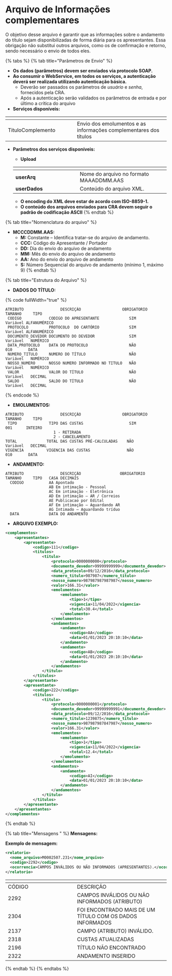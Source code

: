 # Arquivo de Informações complementares

O objetivo desse arquivo é garantir que as informações sobre o andamento do título sejam disponibilizadas de forma diária para os apresentantes. Essa obrigação não substitui outros arquivos, como os de confirmação e retorno, sendo necessário o envio de todos eles.

{% tabs %}
{% tab title="Parâmetros de Envio" %}
* **Os dados (parâmetros) devem ser enviados via protocolo SOAP.**
* **Ao consumir o WebService, em todos os serviços, a autenticação deverá ser realizada utilizando autenticação básica.**
  * Deverão ser passados os parâmetros de _usuário_ e _senha_, fornecidos pela CRA.
  * Após a autenticação serão validados os parâmetros de entrada e por último a crítica do arquivo
* **Serviços disponíveis:**

<table data-header-hidden><thead><tr><th width="200"></th><th></th></tr></thead><tbody><tr><td>TituloComplemento</td><td>Envio dos emolumentos e as informações complementares dos títulos</td></tr></tbody></table>

*   **Parâmetros dos serviços disponíveis:**

    * **Upload**

    <table data-header-hidden><thead><tr><th width="185"></th><th></th></tr></thead><tbody><tr><td><strong>userArq</strong></td><td>Nome do arquivo no formato MAAADDMM.AAS</td></tr><tr><td><strong>userDados</strong></td><td>Conteúdo do arquivo XML.</td></tr></tbody></table>

    * **O encoding do XML deve estar de acordo com ISO-8859-1.**
    * **O conteúdo dos arquivos enviados para CRA devem seguir o padrão de codificação ASCII**
{% endtab %}

{% tab title="Nomenclatura do arquivo" %}
* **MCCCDDMM.AAS:**
  * **M:** Constante – Identifica tratar-se do arquivo de andamento.&#x20;
  * **CCC:** Código do Apresentante / Portador&#x20;
  * **DD:** Dia do envio do arquivo de andamento
  * **MM:** Mês do envio do arquivo de andamento
  * **AA:** Ano do envio do arquivo de andamento&#x20;
  * **S:** Número Sequencial do arquivo de andamento (mínimo 1, máximo 9)
{% endtab %}

{% tab title="Estrutura do Arquivo" %}
* **DADOS DO TÍTULO:**

{% code fullWidth="true" %}
```
ATRIBUTO                DESCRIÇÃO                  OBRIGATORIO      TAMANHO     TIPO      
 CODIGO            CODIGO DO APRESENTANTE             SIM           Variável ALFANUMÉRICO
 PROTOCOLO         PROTOCOLO  DO CARTÓRIO             SIM           Variável ALFANUMÉRICO
 DOCUMENTO_DEVEDOR DOCUMENTO DO DEVEDOR               SIM           Variável   NUMÉRICO
 DATA_PROTOCOLO    DATA DO PROTOCOLO                  NÃO             010       DATA
 NUMERO_TITULO     NUMERO DO TÍTULO                   NÃO           Variável   NUMÉRICO
 NOSSO_NUMERO      NOSSO NUMERO INFORMADO NO TITULO   NÃO           Variável   NUMÉRICO
 VALOR             VALOR DO TÍTULO                    NÃO           Variável   DECIMAL
 SALDO             SALDO DO TÍTULO                    NÃO           Variável   DECIMAL
```
{% endcode %}

* **EMOLUMENTOS:**

```
ATRIBUTO                DESCRIÇÃO                  OBRIGATORIO      TAMANHO     TIPO      
 TIPO              TIPO DAS CUSTAS                    SIM             001      INTEIRO
                     1 - RETIRADA
                     2 - CANCELAMENTO  
TOTAL             TOTAL DAS CUSTAS PRÉ-CALCULADAS    NÃO           Variável   DECIMAL
VIGENCIA          VIGENCIA DAS CUSTAS                NÃO             010       DATA

```



* **ANDAMENTO:**

```
ATRIBUTO                DESCRIÇÃO                 OBRIGATORIO      TAMANHO     TIPO   CASA DECIMAIS
  CODIGO           AA Apontado
                   AB Em intimação - Pessoal
                   AC Em intimação - Eletrônica
                   AD Em intimação – AR / Correios
                   AE Publicacao por Edital
                   AF Em intimação – Aguardando AR
                   AG Intimado – Aguardando tríduo
  DATA             DATA DO ANDAMENTO       
```

* **ARQUIVO EXEMPLO:**&#x20;

```xml
<complementos>
    <apresentantes>
        <apresentante>
            <codigo>111</codigo>
            <titulos>
                <titulo>
                    <protocolo>0000000000</protocolo>
                    <documento_devedor>99999999999</documento_devedor>
                    <data_protocolo>09/12/2016</data_protocolo>
                    <numero_titulo>987987</numero_titulo>
                    <nosso_numero>987987987987987</nosso_numero>
                    <valor>166.31</valor>
                    <emolumentos>
                        <emolumento>
                            <tipo>1</tipo>
                            <vigencia>11/04/2022</vigencia>
                            <total>30.4</total>
                        </emolumento>
                    </emolumentos>
                    <andamentos>
                        <andamento>
                            <codigo>AA</codigo>
                            <data>01/01/2023 20:10:10</data>
                        </andamento>
                        <andamento>
                            <codigo>AB</codigo>
                            <data>01/01/2023 20:10:10</data>
                        </andamento>
                    </andamentos>
                </titulo>
            </titulos>
        </apresentante>
        <apresentante>
            <codigo>222</codigo>
            <titulos>
                <titulo>
                    <protocolo>0000000001</protocolo>
                    <documento_devedor>99999999991</documento_devedor>
                    <data_protocolo>09/12/2016</data_protocolo>
                    <numero_titulo>1239875</numero_titulo>
                    <nosso_numero>987987987847987</nosso_numero>
                    <valor>166.31</valor>
                    <emolumentos>
                        <emolumento>
                            <tipo>1</tipo>
                            <vigencia>11/04/2022</vigencia>
                            <total>12.4</total>
                        </emolumento>
                    </emolumentos>
                    <andamentos>
                        <andamento>
                            <codigo>AI</codigo>
                            <data>01/01/2023 20:10:10</data>
                        </andamento>
                    </andamentos>
                </titulo>
            </titulos>
        </apresentante>
    </apresentantes>
</complementos>
```
{% endtab %}

{% tab title="Mensagens " %}
**Mensagens:**

**Exemplo de mensagem:**&#x20;

```xml
<relatorio>
  <nome_arquivo>M0002507.231</nome_arquivo>
  <codigo>2292</codigo>
  <ocorrencia>CAMPOS INVÁLIDOS OU NÃO INFORMADOS (APRESENTANTES).</ocorrencia>
</relatorio>

```



<table data-header-hidden><thead><tr><th width="200"></th><th></th></tr></thead><tbody><tr><td>CÓDIGO</td><td>DESCRIÇÃO</td></tr><tr><td>2292</td><td>CAMPOS INVÁLIDOS OU NÃO INFORMADOS (ATRIBUTO)</td></tr><tr><td>2304</td><td>FOI ENCONTRADO MAIS DE UM TÍTULO COM OS DADOS INFORMADOS</td></tr><tr><td>2137</td><td>CAMPO (ATRIBUTO) INVÁLIDO.</td></tr><tr><td>2318</td><td>CUSTAS ATUALIZADAS</td></tr><tr><td>2196</td><td>TÍTULO NÃO ENCONTRADO</td></tr><tr><td>2322</td><td>ANDAMENTO INSERIDO </td></tr></tbody></table>
{% endtab %}
{% endtabs %}

